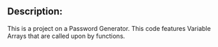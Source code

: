## Description:
This is a project on a Password Generator. This code features Variable Arrays that are called upon by functions.